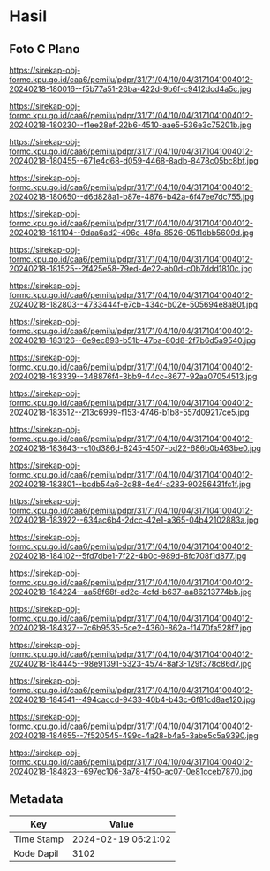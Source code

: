 # Hasil

## Foto C Plano

https://sirekap-obj-formc.kpu.go.id/caa6/pemilu/pdpr/31/71/04/10/04/3171041004012-20240218-180016--f5b77a51-26ba-422d-9b6f-c9412dcd4a5c.jpg

https://sirekap-obj-formc.kpu.go.id/caa6/pemilu/pdpr/31/71/04/10/04/3171041004012-20240218-180230--f1ee28ef-22b6-4510-aae5-536e3c75201b.jpg

https://sirekap-obj-formc.kpu.go.id/caa6/pemilu/pdpr/31/71/04/10/04/3171041004012-20240218-180455--671e4d68-d059-4468-8adb-8478c05bc8bf.jpg

https://sirekap-obj-formc.kpu.go.id/caa6/pemilu/pdpr/31/71/04/10/04/3171041004012-20240218-180650--d6d828a1-b87e-4876-b42a-6f47ee7dc755.jpg

https://sirekap-obj-formc.kpu.go.id/caa6/pemilu/pdpr/31/71/04/10/04/3171041004012-20240218-181104--9daa6ad2-496e-48fa-8526-0511dbb5609d.jpg

https://sirekap-obj-formc.kpu.go.id/caa6/pemilu/pdpr/31/71/04/10/04/3171041004012-20240218-181525--2f425e58-79ed-4e22-ab0d-c0b7ddd1810c.jpg

https://sirekap-obj-formc.kpu.go.id/caa6/pemilu/pdpr/31/71/04/10/04/3171041004012-20240218-182803--4733444f-e7cb-434c-b02e-505694e8a80f.jpg

https://sirekap-obj-formc.kpu.go.id/caa6/pemilu/pdpr/31/71/04/10/04/3171041004012-20240218-183126--6e9ec893-b51b-47ba-80d8-2f7b6d5a9540.jpg

https://sirekap-obj-formc.kpu.go.id/caa6/pemilu/pdpr/31/71/04/10/04/3171041004012-20240218-183339--348876f4-3bb9-44cc-8677-92aa07054513.jpg

https://sirekap-obj-formc.kpu.go.id/caa6/pemilu/pdpr/31/71/04/10/04/3171041004012-20240218-183512--213c6999-f153-4746-b1b8-557d09217ce5.jpg

https://sirekap-obj-formc.kpu.go.id/caa6/pemilu/pdpr/31/71/04/10/04/3171041004012-20240218-183643--c10d386d-8245-4507-bd22-686b0b463be0.jpg

https://sirekap-obj-formc.kpu.go.id/caa6/pemilu/pdpr/31/71/04/10/04/3171041004012-20240218-183801--bcdb54a6-2d88-4e4f-a283-90256431fc1f.jpg

https://sirekap-obj-formc.kpu.go.id/caa6/pemilu/pdpr/31/71/04/10/04/3171041004012-20240218-183922--634ac6b4-2dcc-42e1-a365-04b42102883a.jpg

https://sirekap-obj-formc.kpu.go.id/caa6/pemilu/pdpr/31/71/04/10/04/3171041004012-20240218-184102--5fd7dbe1-7f22-4b0c-989d-8fc708f1d877.jpg

https://sirekap-obj-formc.kpu.go.id/caa6/pemilu/pdpr/31/71/04/10/04/3171041004012-20240218-184224--aa58f68f-ad2c-4cfd-b637-aa86213774bb.jpg

https://sirekap-obj-formc.kpu.go.id/caa6/pemilu/pdpr/31/71/04/10/04/3171041004012-20240218-184327--7c6b9535-5ce2-4360-862a-f1470fa528f7.jpg

https://sirekap-obj-formc.kpu.go.id/caa6/pemilu/pdpr/31/71/04/10/04/3171041004012-20240218-184445--98e91391-5323-4574-8af3-129f378c86d7.jpg

https://sirekap-obj-formc.kpu.go.id/caa6/pemilu/pdpr/31/71/04/10/04/3171041004012-20240218-184541--494caccd-9433-40b4-b43c-6f81cd8ae120.jpg

https://sirekap-obj-formc.kpu.go.id/caa6/pemilu/pdpr/31/71/04/10/04/3171041004012-20240218-184655--7f520545-499c-4a28-b4a5-3abe5c5a9390.jpg

https://sirekap-obj-formc.kpu.go.id/caa6/pemilu/pdpr/31/71/04/10/04/3171041004012-20240218-184823--697ec106-3a78-4f50-ac07-0e81cceb7870.jpg


## Metadata

| Key        | Value               |
| ---------- | ------------------- |
| Time Stamp | 2024-02-19 06:21:02 |
| Kode Dapil | 3102                |




